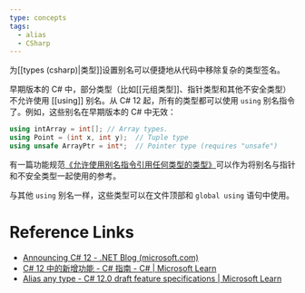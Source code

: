 ```yaml
---
type: concepts
tags:
  - alias
  - CSharp
---
```


为[[types (csharp)|类型]]设置别名可以便捷地从代码中移除复杂的类型签名。

早期版本的 C# 中，部分类型（比如[[元组类型]]、指针类型和其他不安全类型）不允许使用 [[using]] 别名。从 C# 12 起，所有的类型都可以使用 `using` 别名指令了。例如，这些别名在早期版本的 C# 中无效：

```csharp
using intArray = int[]; // Array types.
using Point = (int x, int y);  // Tuple type
using unsafe ArrayPtr = int*;  // Pointer type (requires "unsafe")
```

有一篇功能规范[《允许使用别名指令引用任何类型的类型》](<(https://learn.microsoft.com/dotnet/csharp/language-reference/proposals/csharp-12.0/using-alias-types)>)可以作为将别名与指针和不安全类型一起使用的参考。

与其他 `using` 别名一样，这些类型可以在文件顶部和 `global using` 语句中使用。

# Reference Links

- [Announcing C# 12 - .NET Blog (microsoft.com)](https://devblogs.microsoft.com/dotnet/announcing-csharp-12/#alias-any-type)
- [C# 12 中的新增功能 - C# 指南 - C# | Microsoft Learn](https://learn.microsoft.com/zh-cn/dotnet/csharp/whats-new/csharp-12#alias-any-type)
- [Alias any type - C# 12.0 draft feature specifications | Microsoft Learn](https://learn.microsoft.com/en-gb/dotnet/csharp/language-reference/proposals/csharp-12.0/using-alias-types)